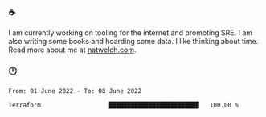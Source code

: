 ### ☕

I am currently working on tooling for the internet and promoting SRE. I am also writing some books and hoarding some data. I like thinking about time. Read more about me at [natwelch.com](https://natwelch.com).

### 🕒

<!--START_SECTION:waka-->

```text
From: 01 June 2022 - To: 08 June 2022

Terraform                   █████████████████████████   100.00 %
```

<!--END_SECTION:waka-->
